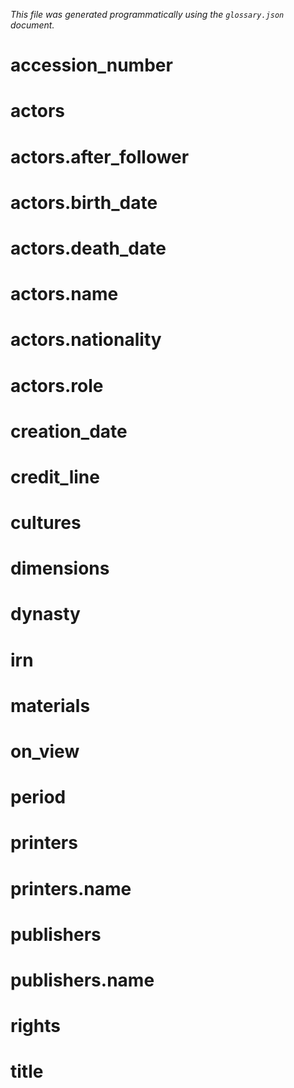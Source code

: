_This file was generated programmatically using the `glossary.json` document._

accession_number
==

actors
==

actors.after_follower
==

actors.birth_date
==

actors.death_date
==

actors.name
==

actors.nationality
==

actors.role
==

creation_date
==

credit_line
==

cultures
==

dimensions
==

dynasty
==

irn
==

materials
==

on_view
==

period
==

printers
==

printers.name
==

publishers
==

publishers.name
==

rights
==

title
==


